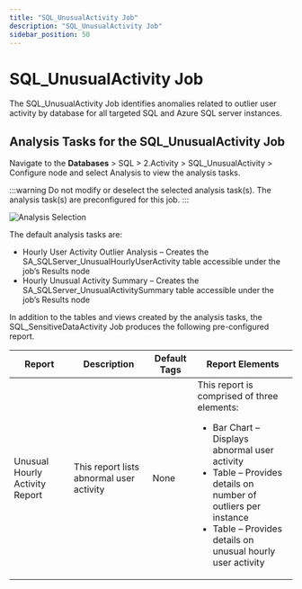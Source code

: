 ```yaml
---
title: "SQL_UnusualActivity Job"
description: "SQL_UnusualActivity Job"
sidebar_position: 50
---
```


# SQL_UnusualActivity Job

The SQL_UnusualActivity Job identifies anomalies related to outlier user activity by database for
all targeted SQL and Azure SQL server instances.

## Analysis Tasks for the SQL_UnusualActivity Job

Navigate to the **Databases** > SQL > 2.Activity > SQL_UnusualActivity > Configure node and select
Analysis to view the analysis tasks.

:::warning
Do not modify or deselect the selected analysis task(s). The analysis task(s) are
preconfigured for this job.
:::


![Analysis Selection](/img/product_docs/accessanalyzer/12.0/solutions/databases/sql/activity/sqljobgroup35.webp)

The default analysis tasks are:

- Hourly User Activity Outlier Analysis – Creates the SA_SQLServer_UnusualHourlyUserActivity table
  accessible under the job’s Results node
- Hourly Unusual Activity Summary – Creates the SA_SQLServer_UnusualActivitySummary table accessible
  under the job’s Results node

In addition to the tables and views created by the analysis tasks, the SQL_SensitiveDataActivity Job
produces the following pre-configured report.

| Report                         | Description                              | Default Tags | Report Elements                                                                                                                                                                                                                                |
| ------------------------------ | ---------------------------------------- | ------------ | ---------------------------------------------------------------------------------------------------------------------------------------------------------------------------------------------------------------------------------------------- |
| Unusual Hourly Activity Report | This report lists abnormal user activity | None         | This report is comprised of three elements: <ul><li>Bar Chart – Displays abnormal user activity</li><li>Table – Provides details on number of outliers per instance</li><li>Table – Provides details on unusual hourly user activity</li></ul> |

